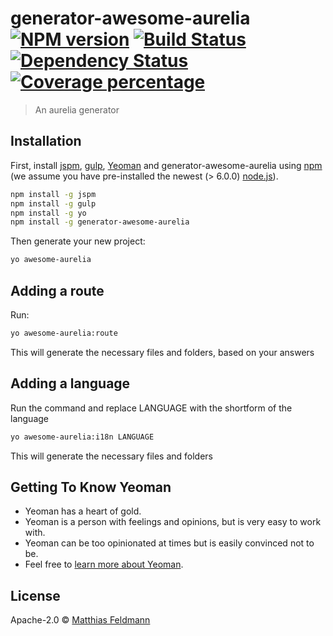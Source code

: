 # generator-awesome-aurelia [![NPM version][npm-image]][npm-url] [![Build Status][travis-image]][travis-url] [![Dependency Status][daviddm-image]][daviddm-url] [![Coverage percentage][coveralls-image]][coveralls-url]
> An aurelia generator

## Installation

First, install [jspm](http://jspm.io), [gulp](http://gulpjs.com), [Yeoman](http://yeoman.io) and generator-awesome-aurelia using [npm](https://www.npmjs.com/) (we assume you have pre-installed the newest (> 6.0.0) [node.js](https://nodejs.org/)).

```bash
npm install -g jspm
npm install -g gulp
npm install -g yo
npm install -g generator-awesome-aurelia
```

Then generate your new project:

```bash
yo awesome-aurelia
```

## Adding a route
Run:

```bash
yo awesome-aurelia:route
```

This will generate the necessary files and folders, based on your answers

## Adding a language
Run the command and replace LANGUAGE with the shortform of the language

```bash
yo awesome-aurelia:i18n LANGUAGE
```

This will generate the necessary files and folders

## Getting To Know Yeoman

 * Yeoman has a heart of gold.
 * Yeoman is a person with feelings and opinions, but is very easy to work with.
 * Yeoman can be too opinionated at times but is easily convinced not to be.
 * Feel free to [learn more about Yeoman](http://yeoman.io/).

## License

Apache-2.0 © [Matthias Feldmann](https://github.com/MatthiasF999)


[npm-image]: https://badge.fury.io/js/generator-awesome-aurelia.svg
[npm-url]: https://npmjs.org/package/generator-awesome-aurelia
[travis-image]: https://travis-ci.org/MatthiasF999/generator-awesome-aurelia.svg?branch=master
[travis-url]: https://travis-ci.org/MatthiasF999/generator-awesome-aurelia
[daviddm-image]: https://david-dm.org/MatthiasF999/generator-awesome-aurelia.svg?theme=shields.io
[daviddm-url]: https://david-dm.org/MatthiasF999/generator-awesome-aurelia
[coveralls-image]: https://coveralls.io/repos/github/MatthiasF999/generator-awesome-aurelia/badge.svg
[coveralls-url]: https://coveralls.io/github/MatthiasF999/generator-awesome-aurelia

